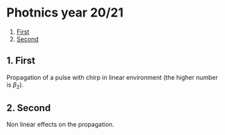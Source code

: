 # Photnics year 20/21
1. [First](#uno)
2. [Second](#due)
<a name="due"></a>
## 1. First

Propagation of a pulse with chirp in linear environment (the higher number is $\beta_2$).
## 2. Second

Non linear effects on the propagation.
